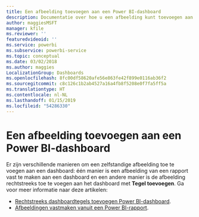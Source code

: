 ```yaml
---
title: Een afbeelding toevoegen aan een Power BI-dashboard
description: Documentatie over hoe u een afbeelding kunt toevoegen aan een Power BI-dashboard.
author: maggiesMSFT
manager: kfile
ms.reviewer: ''
featuredvideoid: ''
ms.service: powerbi
ms.subservice: powerbi-service
ms.topic: conceptual
ms.date: 03/02/2018
ms.author: maggies
LocalizationGroup: Dashboards
ms.openlocfilehash: 8fc00df58620afe56e863fe42f899e0116ab36f2
ms.sourcegitcommit: c8c126c1b2ab4527a16a4fb8f5208e0f7fa5ff5a
ms.translationtype: HT
ms.contentlocale: nl-NL
ms.lasthandoff: 01/15/2019
ms.locfileid: "54286330"
---
```

# <a name="add-an-image-to-a-power-bi-dashboard"></a>Een afbeelding toevoegen aan een Power BI-dashboard
Er zijn verschillende manieren om een zelfstandige afbeelding toe te voegen aan een dashboard: één manier is een afbeelding van een rapport vast te maken aan een dashboard en een andere manier is de afbeelding rechtstreeks toe te voegen aan het dashboard met **Tegel toevoegen**.  Ga voor meer informatie naar deze artikelen:

* [Rechtstreeks dashboardtegels toevoegen Power BI-dashboard](service-dashboard-add-widget.md).
* [Afbeeldingen vastmaken vanuit een Power BI-rapport](service-dashboard-pin-tile-from-report.md).

